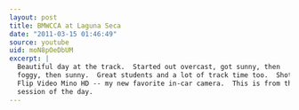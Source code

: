 ```yaml
---
layout: post
title: BMWCCA at Laguna Seca
date: "2011-03-15 01:46:49"
source: youtube
uid: moN8pOeDbUM
excerpt: |
  Beautiful day at the track.  Started out overcast, got sunny, then
  foggy, then sunny.  Great students and a lot of track time too.  Shot with a
  Flip Video Mino HD -- my new favorite in-car camera.  This is from the second
  session of the day.
---
```

